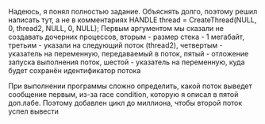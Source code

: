 Надеюсь, я понял полностью задание. Объяснять долго, поэтому решил написать тут, а не в комментариях
HANDLE thread = CreateThread(NULL, 0, thread2, NULL, 0, NULL); Первым аргументом мы сказали не создавать дочерних процессов, вторым - размер стека - 1 мегабайт,
третьим - указали на следующий поток (thread2), четвертым - указатель на переменную, передаваемый в поток, пятый - отложение запуска выполнения поток,
шестой - указатель на переменную, куда будет сохранён идентификатор потока

При выполнении программы сложно определить, какой поток выведет сообщение первым, из-за race condition, которую я описал в пятой доп.лабе.
Поэтому добавлен цикл до миллиона, чтобы второй поток успел вывести
